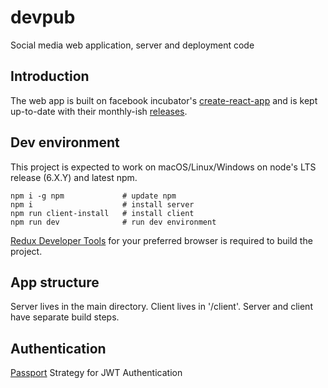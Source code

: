 # devpub
Social media web application, server and deployment code

## Introduction

The web app is built on facebook incubator's [create-react-app](https://github.com/facebookincubator/create-react-app) and is kept up-to-date with their monthly-ish [releases](https://github.com/facebookincubator/create-react-app/releases).

## Dev environment
This project is expected to work on macOS/Linux/Windows on node's LTS release (6.X.Y) and latest npm.

    npm i -g npm             # update npm
    npm i                    # install server
    npm run client-install   # install client
    npm run dev              # run dev environment

[Redux Developer Tools](https://github.com/zalmoxisus/redux-devtools-extension) for your preferred browser is required to build the project. 

## App structure

Server lives in the main directory. Client lives in '/client'. Server and client have separate build steps.

## Authentication

[Passport](http://www.passportjs.org/packages/passport-jwt/) Strategy for JWT Authentication

